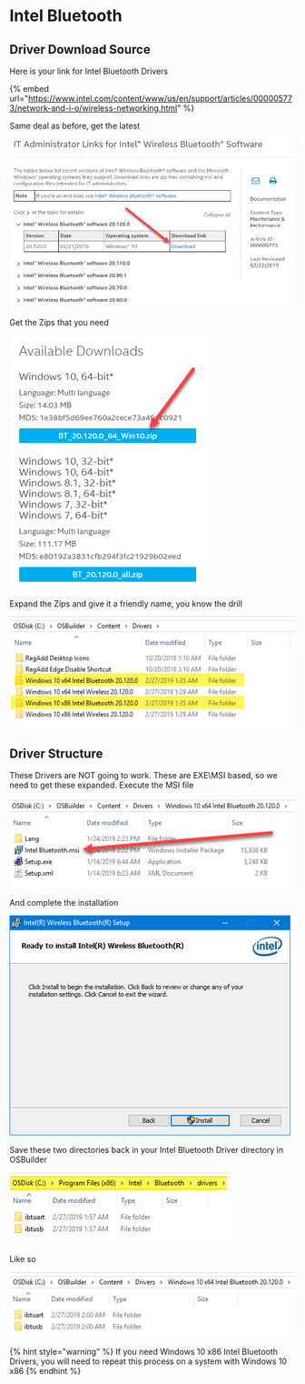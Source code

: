 # Intel Bluetooth

## Driver Download Source

Here is your link for Intel Bluetooth Drivers

{% embed url="https://www.intel.com/content/www/us/en/support/articles/000005773/network-and-i-o/wireless-networking.html" %}

Same deal as before, get the latest

![](../../../../../.gitbook/assets/image%20%2825%29.png)

Get the Zips that you need

![](../../../../../.gitbook/assets/image%20%2885%29.png)

Expand the Zips and give it a friendly name, you know the drill

![](../../../../../.gitbook/assets/image%20%2887%29.png)

## 

## Driver Structure

These Drivers are NOT going to work.  These are EXE\MSI based, so we need to get these expanded.  Execute the MSI file

![](../../../../../.gitbook/assets/image%20%2847%29.png)

And complete the installation

![](../../../../../.gitbook/assets/image%20%2830%29.png)

Save these two directories back in your Intel Bluetooth Driver directory in OSBuilder

![](../../../../../.gitbook/assets/image%20%2860%29.png)

Like so

![](../../../../../.gitbook/assets/image%20%2893%29.png)

{% hint style="warning" %}
If you need Windows 10 x86 Intel Bluetooth Drivers, you will need to repeat this process on a system with Windows 10 x86
{% endhint %}

